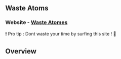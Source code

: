 ## Waste Atoms

### Website - [Waste Atomes](https://wasteatoms.netlify.app/)

❗ Pro tip : Dont waste your time by surfing this site ! 🙂

## Overview


